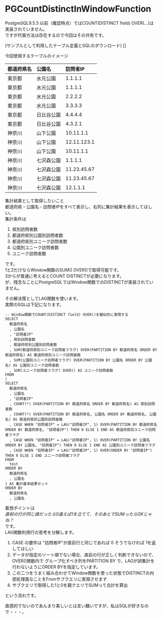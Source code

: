 # PGCountDistinctInWindowFunction

PostgreSQL9.5.3 以前（確認時点）ではCOUNT(DISTINCT field) OVER(...)は実装されていません。  
ですが代替方法は存在するので今回はその共有です。  
  
(サンプルとして利用したテーブル定義とSQLのダウンロード) []  
  
今回使用するテーブルのイメージ  

| 都道府県名        | 公園名              | 訪問者IP            |  
|:-----------------|:------------------|:------------------|  
| 東京都             | 水元公園            | 1.1.1.1             |  
| 東京都             | 水元公園            | 1.1.1.1             |  
| 東京都             | 水元公園            | 2.2.2.2             |  
| 東京都             | 水元公園            | 3.3.3.3             |  
| 東京都             | 日比谷公園         | 4.4.4.4             |  
| 東京都             | 日比谷公園         | 4.3.2.1             |  
| 神奈川             | 山下公園            | 10.11.1.1         |  
| 神奈川             | 山下公園            | 12.11.123.1     |  
| 神奈川             | 山下公園            | 10.11.1.1         |  
| 神奈川             | 七沢森公園         | 1.1.1.1             |  
| 神奈川             | 七沢森公園         | 11.23.45.67     |  
| 神奈川             | 七沢森公園         | 11.23.45.67     |  
| 神奈川             | 七沢森公園         | 12.1.1.1           |  
  
集計結果として取得したいこと  
都道府県・公園名・訪問者IPをすべて表示し、右列に集計結果を表示してほしい。  
集計条件は  

1. 県別訪問者数  
2. 都道府県別公園別訪問者数  
3. 都道府県別ユニーク訪問者数  
4. 公園別ユニーク訪問者数  
5. ユニーク訪問者数  

です。  
1と2だけならWindow関数のSUM() OVER()で取得可能です。  
3からが普通に考えるとCOUNT DISTINCTが必要になります。  
が、残念なことにPostgreSQLではWindow関数でのDISTINCTが実装されていません。  
  
その解決策としてLAG関数を使います。  
実際のSQLは下記になります。  

```  
-- Window関数でCOUNT(DISTINCT field) OVER()を擬似的に実現する  
SELECT  
  都道府県名  
  , 公園名  
  , "訪問者IP"  
  , 県別訪問者数  
  , 都道府県別公園別訪問者数  
  , SUM(都道府県別ユニーク訪問者フラグ) OVER(PARTITION BY 都道府県名 ORDER BY 都道府県名) AS 都道府県別ユニーク訪問者数  
  , SUM(公園別ユニーク訪問者フラグ) OVER(PARTITION BY 公園名 ORDER BY 公園名) AS 公園別ユニーク訪問者数  
  , SUM(ユニーク訪問者フラグ) OVER() AS ユニーク訪問者数  
FROM  
(  
SELECT   
  都道府県名  
  , 公園名  
  , "訪問者IP"  
  , COUNT(*) OVER(PARTITION BY 都道府県名 ORDER BY 都道府県名) AS 県別訪問者数  
  , COUNT(*) OVER(PARTITION BY 都道府県名, 公園名 ORDER BY 都道府県名, 公園名) AS 都道府県別公園別訪問者数  
  , CASE WHEN "訪問者IP" = LAG("訪問者IP", 1) OVER(PARTITION BY 都道府県名 ORDER BY 都道府県名, "訪問者IP") THEN 0 ELSE 1 END AS 都道府県別ユニーク訪問者フラグ  
  , CASE WHEN "訪問者IP" = LAG("訪問者IP", 1) OVER(PARTITION BY 公園名 ORDER BY 公園名, "訪問者IP") THEN 0 ELSE 1 END AS 公園別ユニーク訪問者フラグ  
  , CASE WHEN "訪問者IP" = LAG("訪問者IP", 1) OVER(ORDER BY "訪問者IP") THEN 0 ELSE 1 END ユニーク訪問者フラグ  
FROM  
  test  
ORDER BY  
  都道府県名  
  , 公園名  
) AS 集計基本結果セット  
ORDER BY  
  都道府県名  
  , 公園名  
```  
  
着想ポイントは  
*直前の行が同じ値だったら0違えば1を立てて、そのあとでSUMったらOKじゃね？*  
です。  
LAG関数利用行の思考を分解します。  

1. CASE の要件は "訪問者IP"が直前行と同じであれば 0 そうでなければ 1を返してほしい  
2. データが指定のソート順でない場合、直前の行が正しく判断できないので、OVER()関数内で グループ化すべき列をPARTITION BY で、LAGが誤集計を行わないようにORDER BYを指定しています。  
3. この二つをうまく組み合わせてWindow関数を使った状態でDISTINCTの内部処理風なことをFromサブクエリに実現させます  
4. サブクエリで取得した1と0を親クエリでSUMって合計を算出  

という流れです。  
  
直感的でないのであんまり美しいとは言い難いですが、私はSQLが好きなので・・・。  

